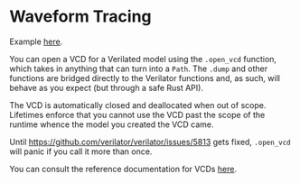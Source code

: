 # Waveform Tracing

Example [here](https://github.com/ethanuppal/marlin/blob/main/examples/verilog-project/tests/tracing.rs).

You can open a VCD for a Verilated model using the `.open_vcd` function, which takes in anything that can turn into a `Path`.
The `.dump` and other functions are bridged directly to the Verilator functions and, as such, will behave as you expect (but through a safe Rust API).

The VCD is automatically closed and deallocated when out of scope.
Lifetimes enforce that you cannot use the VCD past the scope of the runtime whence the model you created the VCD came.

Until <https://github.com/verilator/verilator/issues/5813> gets fixed, `.open_vcd` will panic if you call it more than once.

You can consult the reference documentation for VCDs [here](https://docs.rs/marlin/latest/marlin/verilator/vcd/struct.VCD.html).
